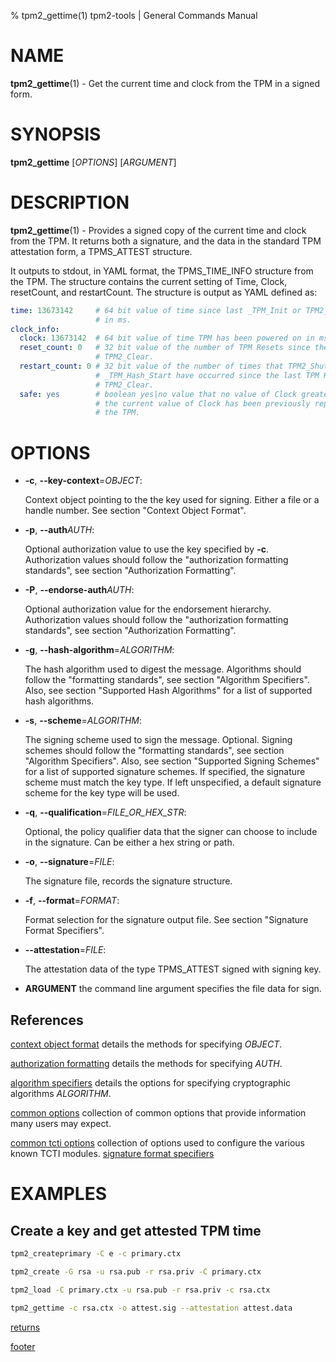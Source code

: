 % tpm2_gettime(1) tpm2-tools | General Commands Manual

# NAME

**tpm2_gettime**(1) - Get the current time and clock from the TPM in a signed form.

# SYNOPSIS

**tpm2_gettime** [*OPTIONS*] [*ARGUMENT*]

# DESCRIPTION

**tpm2_gettime**(1) - Provides a signed copy of the current time and clock from the TPM.
It returns both a signature, and the data in the standard TPM attestation form, a TPMS\_ATTEST
structure.

It outputs to stdout, in YAML format, the TPMS\_TIME\_INFO structure from the TPM. The structure contains the
current setting of Time, Clock, resetCount, and restartCount. The structure is output as
YAML defined as:

```yaml
time: 13673142     # 64 bit value of time since last _TPM_Init or TPM2_Startup
                   # in ms.
clock_info:
  clock: 13673142  # 64 bit value of time TPM has been powered on in ms.
  reset_count: 0   # 32 bit value of the number of TPM Resets since the last
                   # TPM2_Clear.
  restart_count: 0 # 32 bit value of the number of times that TPM2_Shutdown or
                   # _TPM_Hash_Start have occurred since the last TPM Reset or
                   # TPM2_Clear.
  safe: yes        # boolean yes|no value that no value of Clock greater than
                   # the current value of Clock has been previously reported by
                   # the TPM.
```

# OPTIONS

  * **-c**, **\--key-context**=_OBJECT_:

    Context object pointing to the the key used for signing.
    Either a file or a handle number. See section "Context Object Format".

  * **-p**, **\--auth**_AUTH_:

    Optional authorization value to use the key specified by **-c**.
    Authorization values should follow the "authorization formatting standards",
    see section "Authorization Formatting".

  * **-P**, **\--endorse-auth**_AUTH_:

    Optional authorization value for the endorsement hierarchy.
    Authorization values should follow the "authorization formatting standards",
    see section "Authorization Formatting".

  * **-g**, **\--hash-algorithm**=_ALGORITHM_:

    The hash algorithm used to digest the message.
    Algorithms should follow the "formatting standards", see section
    "Algorithm Specifiers".
    Also, see section "Supported Hash Algorithms" for a list of supported hash
    algorithms.

  * **-s**, **\--scheme**=_ALGORITHM_:

    The signing scheme used to sign the message. Optional.
    Signing schemes should follow the "formatting standards", see section
     "Algorithm Specifiers".
    Also, see section "Supported Signing Schemes" for a list of supported
     signature schemes.
    If specified, the signature scheme must match the key type.
    If left unspecified, a default signature scheme for the key type will
     be used.

  * **-q**, **\--qualification**=_FILE\_OR\_HEX\_STR_:

    Optional, the policy qualifier data that the signer can choose to include in the
    signature. Can be either a hex string or path.

  * **-o**, **\--signature**=_FILE_:

    The signature file, records the signature structure.

  * **-f**, **\--format**=_FORMAT_:

    Format selection for the signature output file. See section
    "Signature Format Specifiers".

  * **--attestation**=_FILE_:

    The attestation data of the type TPMS_ATTEST signed with signing key.

  * **ARGUMENT** the command line argument specifies the file data for sign.

## References

[context object format](common/ctxobj.md) details the methods for specifying
_OBJECT_.

[authorization formatting](common/authorizations.md) details the methods for
specifying _AUTH_.

[algorithm specifiers](common/alg.md) details the options for specifying
cryptographic algorithms _ALGORITHM_.

[common options](common/options.md) collection of common options that provide
information many users may expect.

[common tcti options](common/tcti.md) collection of options used to configure
the various known TCTI modules.
[signature format specifiers](common/signature.md)

# EXAMPLES

## Create a key and get attested TPM time

```bash
tpm2_createprimary -C e -c primary.ctx

tpm2_create -G rsa -u rsa.pub -r rsa.priv -C primary.ctx

tpm2_load -C primary.ctx -u rsa.pub -r rsa.priv -c rsa.ctx

tpm2_gettime -c rsa.ctx -o attest.sig --attestation attest.data
```

[returns](common/returns.md)

[footer](common/footer.md)
